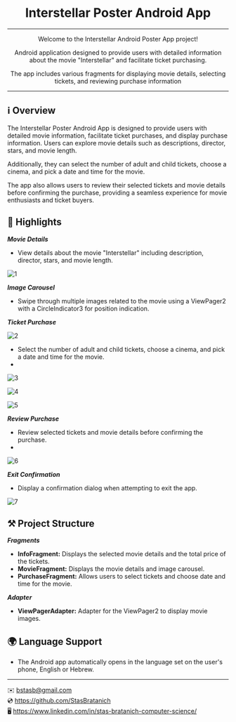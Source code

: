 <h1 align="center">Interstellar Poster Android App</h1>

***

<p align="center">Welcome to the Interstellar Android Poster App project!</p>
<p align="center">Android application designed to provide users with detailed information about the movie "Interstellar" and facilitate ticket purchasing.</p>
<p align="center">The app includes various fragments for displaying movie details, selecting tickets, and reviewing purchase information</strong></p>

***

## ℹ️ Overview

The Interstellar Poster Android App is designed to provide users with detailed movie information, facilitate ticket purchases, and display purchase information. Users can explore movie details such as descriptions, director, stars, and movie length.

Additionally, they can select the number of adult and child tickets, choose a cinema, and pick a date and time for the movie.

The app also allows users to review their selected tickets and movie details before confirming the purchase, providing a seamless experience for movie enthusiasts and ticket buyers.


## 🌟 Highlights

***Movie Details***
- View details about the movie "Interstellar" including description, director, stars, and movie length.

![1](https://github.com/StasBratanich/AndroidInterstellarPoster/assets/83605505/c2a66506-ef85-47b0-b45e-5d6d5ba2bf4a)

***Image Carousel***
- Swipe through multiple images related to the movie using a ViewPager2 with a CircleIndicator3 for position indication.

***Ticket Purchase***

![2](https://github.com/StasBratanich/AndroidInterstellarPoster/assets/83605505/3deba3bc-9c19-492b-8d09-3e48bde718c2)

- Select the number of adult and child tickets, choose a cinema, and pick a date and time for the movie.
- 
![3](https://github.com/StasBratanich/AndroidInterstellarPoster/assets/83605505/b8695380-01c8-404c-b03d-1e15f0f9d860)

![4](https://github.com/StasBratanich/AndroidInterstellarPoster/assets/83605505/08b933fb-7079-4823-93c8-b24fec0ae63d)

![5](https://github.com/StasBratanich/AndroidInterstellarPoster/assets/83605505/d8bfb4e6-fb80-4a96-ae99-bfc36082f36a)

***Review Purchase***

- Review selected tickets and movie details before confirming the purchase.
- 
![6](https://github.com/StasBratanich/AndroidInterstellarPoster/assets/83605505/bfc87108-8e5f-413b-a734-42cba87903a0)

***Exit Confirmation***

- Display a confirmation dialog when attempting to exit the app.

![7](https://github.com/StasBratanich/AndroidInterstellarPoster/assets/83605505/02871287-37e6-4f29-8719-650f7463e2d4)

## ⚒ Project Structure

***Fragments***

- <strong>InfoFragment:</strong> Displays the selected movie details and the total price of the tickets.
- <strong>MovieFragment:</strong> Displays the movie details and image carousel.
- <strong>PurchaseFragment:</strong> Allows users to select tickets and choose date and time for the movie.

***Adapter***
- <strong>ViewPagerAdapter:</strong> Adapter for the ViewPager2 to display movie images.

## 🌍 Language Support


- The Android app automatically opens in the language set on the user's phone, English or Hebrew.

***

✉️ [bstasb@gmail.com](url)  
💿 https://github.com/StasBratanich  
🖥️ https://www.linkedin.com/in/stas-bratanich-computer-science/  
